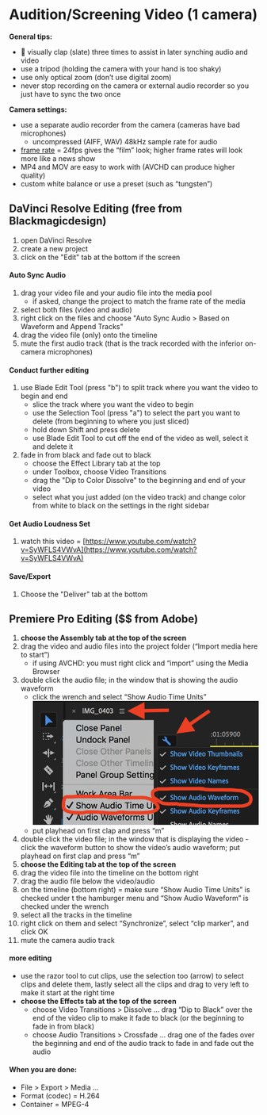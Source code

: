 # Audition/Screening Video \(1 camera\)

**General tips:**

* 👏 visually clap \(slate\) three times to assist in later synching audio and video
* use a tripod \(holding the camera with your hand is too shaky\)
* use only optical zoom \(don’t use digital zoom\)
* never stop recording on the camera or external audio recorder so you just have to sync the two once

**Camera settings:**

* use a separate audio recorder from the camera \(cameras have bad microphones\)
  * uncompressed \(AIFF, WAV\) 48kHz sample rate for audio
* [frame rate](https://www.diyphotography.net/learn-choose-best-frame-rate-videos-just-10-minutes/) = 24fps gives the “film” look; higher frame rates will look more like a news show 
* MP4 and MOV are easy to work with \(AVCHD can produce higher quality\)
* custom white balance or use a preset \(such as “tungsten”\)

## DaVinci Resolve Editing \(free from Blackmagicdesign\)

1. open DaVinci Resolve
2. create a new project
3. click on the "Edit" tab at the bottom if the screen

#### Auto Sync Audio

1. drag your video file and your audio file into the media pool
   * if asked, change the project to match the frame rate of the media
2. select both files \(video and audio\)
3. right click on the files and choose "Auto Sync Audio &gt; Based on Waveform and Append Tracks"
4. drag the video file \(only\) onto the timeline
5. mute the first audio track \(that is the track recorded with the inferior on-camera microphones\)

#### Conduct further editing

1. use Blade Edit Tool \(press "b"\)  to split track where you want the video to begin and end
   * slice the track where you want the video to begin
   * use the Selection Tool \(press "a"\) to select the part you want to delete \(from beginning to where you just sliced\)
   * hold down Shift and press delete
   * use Blade Edit Tool to cut off the end of the video as well, select it and delete it
2. fade in from black and fade out to black
   * choose the Effect Library tab at the top
   * under Toolbox, choose Video Transitions
   * drag the "Dip to Color Dissolve" to the beginning and end of your video
   * select what you just added \(on the video track\) and change color from white to black on the settings in the right sidebar

#### Get Audio Loudness Set

1. watch this video = [https://www.youtube.com/watch?v=SyWFLS4VWvA](https://www.youtube.com/watch?v=SyWFLS4VWvA)

#### Save/Export

1. Choose the "Deliver" tab at the bottom

## **Premiere Pro Editing** \($$ from Adobe\)

1. **choose the Assembly tab at the top of the screen**
2. drag the video and audio files into the project folder \(“Import media here to start”\)
   * if using AVCHD: you must right click and “import” using the Media Browser
3. double click the audio file; in the window that is showing the audio waveform
   * click the wrench and select “Show Audio Time Units” ![](../../../.gitbook/assets/asdf-55.png)
   * put playhead on first clap and press “m”
4. double click the video file; in the window that is displaying the video - click the waveform button to show the video’s audio waveform; put playhead on first clap and press “m”
5. **choose the Editing tab at the top of the screen**
6. drag the video file into the timeline on the bottom right 
7. drag the audio file below the video/audio
8. on the timeline \(bottom right\) = make sure “Show Audio Time Units” is checked under t the hamburger menu and “Show Audio Waveform” is checked under the wrench
9. select all the tracks in the timeline
10. right click on them and select “Synchronize”, select “clip marker”, and click OK
11. mute the camera audio track

#### **more editing**

* use the razor tool to cut clips, use the selection too \(arrow\) to select clips and delete them, lastly select all the clips and drag to very left to make it start at the right time
* **choose the Effects tab at the top of the screen**
  * choose Video Transitions &gt; Dissolve … drag “Dip to Black” over the end of the video clip to make it fade to black \(or the beginning to fade in from black\)
  * choose Audio Transitions &gt; Crossfade … drag one of the fades over the beginning and end of the audio track to fade in and fade out the audio

#### **When you are done:**

* File &gt; Export &gt; Media ...
* Format \(codec\) = H.264
* Container = MPEG-4

